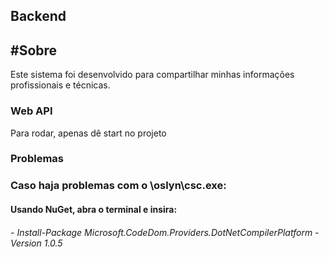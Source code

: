 ## Backend

## #Sobre

Este sistema foi desenvolvido para compartilhar minhas informações profissionais e técnicas.

### Web API

Para rodar, apenas dê start no projeto

### Problemas

### Caso haja problemas com o \oslyn\csc.exe:

#### Usando NuGet, abra o terminal e insira:

###### - Install-Package Microsoft.CodeDom.Providers.DotNetCompilerPlatform -Version 1.0.5